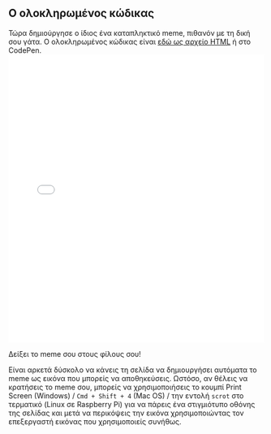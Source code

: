 ## Ο ολοκληρωμένος κώδικας

Τώρα δημιούργησε ο ίδιος ένα καταπληκτικό meme, πιθανόν με τη δική σου γάτα. Ο ολοκληρωμένος κώδικας είναι [εδώ ως αρχείο HTML](resources/index.html) ή στο CodePen. <iframe height='567' scrolling='no' title='Γεννήτρια memes με γάτες' src='//codepen.io/rpflaura/embed/NbbveK/?height=567&theme-id=0&default-tab=js,result&embed-version=2' frameborder='no' allowtransparency='true' allowfullscreen='true' style='width: 100%;'>Δες τη <a href='https://codepen.io/rpflaura/pen/NbbveK/'>Γεννήτρια memes με γάτες</a> από τη Laura Sach (<a href='https://codepen.io/rpflaura'>@rpflaura</a>) στο <a href='https://codepen.io'>CodePen</a>.
</iframe>

Δείξει το meme σου στους φίλους σου!

Είναι αρκετά δύσκολο να κάνεις τη σελίδα να δημιουργήσει αυτόματα το meme ως εικόνα που μπορείς να αποθηκεύσεις. Ωστόσο, αν θέλεις να κρατήσεις το meme σου, μπορείς να χρησιμοποιήσεις το κουμπί Print Screen (Windows) / `Cmd + Shift + 4` (Mac OS) / την εντολή `scrot` στο τερματικό (Linux σε Raspberry Pi) για να πάρεις ένα στιγμιότυπο οθόνης της σελίδας και μετά να περικόψεις την εικόνα χρησιμοποιώντας τον επεξεργαστή εικόνας που χρησιμοποιείς συνήθως.
